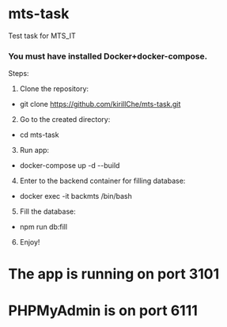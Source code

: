 # mts-task
Test task for MTS_IT

### You must have installed Docker+docker-compose.

Steps:
1. Clone the repository: 
  - git clone https://github.com/kirillChe/mts-task.git
2. Go to the created directory:
  - cd mts-task
3. Run app:
  - docker-compose up -d --build
4. Enter to the backend container for filling database:
  - docker exec -it backmts /bin/bash
5. Fill the database:
  - npm run db:fill
6. Enjoy!

# The app is running on port 3101
# PHPMyAdmin is on port 6111

  
